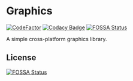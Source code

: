 # Graphics

[![CodeFactor](https://www.codefactor.io/repository/github/shenmian/graphics/badge)](https://www.codefactor.io/repository/github/shenmian/graphics)
[![Codacy Badge](https://app.codacy.com/project/badge/Grade/422b087dd2534010ba3d005c39ec0567)](https://www.codacy.com/gh/ShenMian/Graphics/dashboard?utm_source=github.com&amp;utm_medium=referral&amp;utm_content=ShenMian/Graphics&amp;utm_campaign=Badge_Grade)
[![FOSSA Status](https://app.fossa.com/api/projects/git%2Bgithub.com%2FShenMian%2FGraphics.svg?type=shield)](https://app.fossa.com/projects/git%2Bgithub.com%2FShenMian%2FGraphics?ref=badge_shield)

A simple cross-platform graphics library.


## License
[![FOSSA Status](https://app.fossa.com/api/projects/git%2Bgithub.com%2FShenMian%2FGraphics.svg?type=large)](https://app.fossa.com/projects/git%2Bgithub.com%2FShenMian%2FGraphics?ref=badge_large)